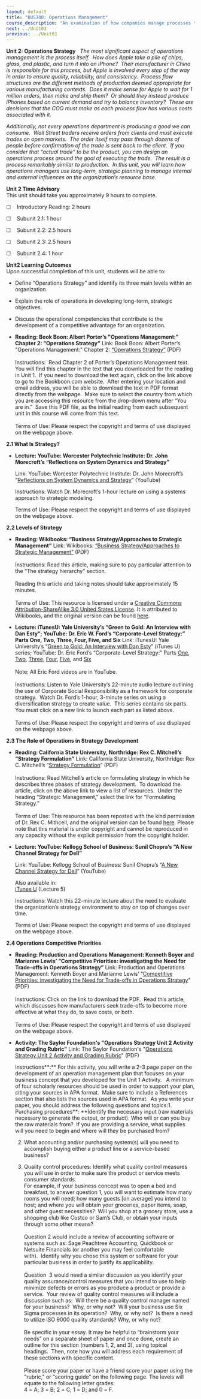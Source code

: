 ```yaml
---
layout: default
title: "BUS300: Operations Management"
course_description: "An examination of how companies manage processes to produce the products or services required by their customers. Topics include product design, supply chain management, quality, inventory, and planning."
next: ../Unit03
previous: ../Unit01
---
```

**Unit 2: Operations Strategy** <span id="2"></span> 
*The most significant aspect of operations management is the process
itself.  How does Apple take a pile of chips, glass, and plastic, and
turn it into an iPhone?  Their manufacturer in China is responsible for
this process, but Apple is involved every step of the way in order to
ensure quality, reliability, and consistency.  Process flow structures
are the different methods of production deemed appropriate for various
manufacturing contexts.  Does it make sense for Apple to wait for 1
million orders, then make and ship them?  Or should they instead produce
iPhones based on current demand and try to balance inventory?  These are
decisions that the COO must make as each process flow has various costs
associated with it.*  
  
 *Additionally, not every operations department is producing a good we
can consume.  Wall Street traders receive orders from clients and must
execute trades on open markets.  The order itself may pass through
dozens of people before confirmation of the trade is sent back to the
client.  If you consider that “actual trade” to be the product, you can
design an operations process around the goal of executing the trade. 
The result is a process remarkably similar to production.  In this unit,
you will learn how operations managers use long-term, strategic planning
to manage internal and external influences on the organization’s
resource base.*

**Unit 2 Time Advisory**  
This unit should take you approximately 9 hours to complete.

☐    Introductory Reading: 2 hours

☐    Subunit 2.1: 1 hour

☐    Subunit 2.2: 2.5 hours

☐    Subunit 2.3: 2.5 hours

☐    Subunit 2.4: 1 hour

**Unit2 Learning Outcomes**  
Upon successful completion of this unit, students will be able to:

-   Define “Operations Strategy” and identify its three main levels
    within an organization.
-   Explain the role of operations in developing long-term, strategic
    objectives.
-   Discuss the operational competencies that contribute to the
    development of a competitive advantage for an organization.

-   **Reading: Book Boon: Albert Porter’s "Operations Management:"
    Chapter 2: “Operations Strategy”**
    Link: Book Boon: Albert Porter’s "Operations Management:" Chapter 2:
    [“Operations
    Strategy”](http://bookboon.com/en/textbooks/management-organisation/operations-management)
    (PDF)  
        
     Instructions:  Read Chapter 2 of Porter’s Operations Management
    text.  You will find this chapter in the text that you downloaded
    for the reading in Unit 1.  If you need to download the text again,
    click on the link above to go to the Bookboon.com website.  After
    entering your location and email address, you will be able to
    download the text in PDF format directly from the webpage.  Make
    sure to select the country from which you are accessing this
    resource from the drop-down menu after “You are in.”  Save this PDF
    file, as the initial reading from each subsequent unit in this
    course will come from this text.  
        
     Terms of Use: Please respect the copyright and terms of use
    displayed on the webpage above.

**2.1 What Is Strategy?** <span id="2.1"></span> 
-   **Lecture: YouTube: Worcester Polytechnic Institute: Dr. John
    Morecroft’s “Reflections on System Dynamics and Strategy”**

    <span class="title1">Link: YouTube: Worcester Polytechnic Institute:
    Dr. John Morecroft’s “[Reflections on System Dynamics and
    Strategy](http://www.youtube.com/watch?v=n_JfJDOCdYA)”
    (YouTube)</span>

    Instructions: Watch Dr. Morecroft’s 1-hour lecture on using a
    systems approach to strategic modeling.

    Terms of Use: Please respect the copyright and terms of use
    displayed on the webpage above.

**2.2 Levels of Strategy** <span id="2.2"></span> 
-   **Reading: Wikibooks: “Business Strategy/Approaches to Strategic
    Management”**
    Link: Wikibooks: [“Business Strategy/Approaches to Strategic
    Management”](http://www.saylor.org/site/wp-content/uploads/2013/04/BUS300-2.2-BusinessStrategyApproachestoStrategicManagement.pdf)
    (PDF)  
        
     Instructions: Read this article, making sure to pay particular
    attention to the “The strategy hierarchy” section.  
        
     Reading this article and taking notes should take approximately 15
    minutes.  
        
     Terms of Use: This resource is licensed under a [Creative Commons
    Attribution-ShareAlike 3.0 United States
    License](http://creativecommons.org/licenses/by-sa/3.0/us/). It is
    attributed to Wikibooks, and the original version can be found
    [here](http://en.wikibooks.org/wiki/Business_Strategy/Approaches_to_Strategic_Management).

-   **Lecture: iTunesU: Yale University’s “Green to Gold: An Interview
    with Dan Esty”; YouTube: Dr. Eric W. Ford’s “Corporate-Level
    Strategy:” Parts One, Two, Three, Four, Five, and Six**
    Link: iTunesU: Yale University’s “[Green to Gold: An Interview with
    Dan
    Esty](http://deimos3.apple.com/WebObjects/Core.woa/Browse/yale.edu-dz.2821778948?i=1681954481)”
    (iTunes U) series; YouTube: Dr. Eric Ford’s “Corporate-Level
    Strategy:” Parts
    [One](http://www.youtube.com/user/ewford11#p/u/12/mkQxjgUirAo),
    [Two](http://www.youtube.com/user/ewford11#p/u/11/zpk36-gfU1Y),
    [Three](http://www.youtube.com/user/ewford11#p/u/10/aWrBxwdDDOE),
    [Four](http://www.youtube.com/user/ewford11#p/u/8/_OtzcODlL2U),
    [Five](http://www.youtube.com/user/ewford11#p/u/9/2ZCjLr2jiLU), and
    [Six](http://www.youtube.com/user/ewford11#p/u/7/Oorehh2yxpo)  
        
     Note: All Eric Ford videos are in YouTube.  
        
     Instructions: Listen to Yale University’s 22-minute audio lecture
    outlining the use of Corporate Social Responsibility as a framework
    for corporate strategy.  Watch Dr. Ford’s 1-hour, 3-minute series on
    using a diversification strategy to create value.  This series
    contains six parts.  You must click on a new link to launch each
    part as listed above.  
        
     Terms of Use: Please respect the copyright and terms of use
    displayed on the webpage above.

**2.3 The Role of Operations in Strategy Development** <span
id="2.3"></span> 
-   **Reading: California State University, Northridge: Rex C.
    Mitchell’s “Strategy Formulation”**
    Link: California State University, Northridge: Rex C. Mitchell’s
    “[Strategy
    Formulation](http://www.saylor.org/site/wp-content/uploads/2013/04/BUS300-2.3_Strategy-Formulation.pdf)”
    (PDF)  
        
     Instructions: Read Mitchell’s article on formulating strategy in
    which he describes three phases of strategy development.  To
    download the article, click on the above link to view a list of
    resources.  Under the heading “Strategic Management,” select the
    link for “Formulating Strategy.”  
        
     Terms of Use: This resource has been reposted with the kind
    permission of Dr. Rex C. Mithcell, and the original version can be
    found [here](http://www.csun.edu/~hfmgt001/writing.htm). Please note
    that this material is under copyright and cannot be reproduced in
    any capacity without the explicit permission from the copyright
    holder.   

-   **Lecture: YouTube: Kellogg School of Business: Sunil Chopra’s “A
    New Channel Strategy for Dell”**

    <span class="title1">Link: YouTube: Kellogg School of Business:
    Sunil Chopra’s “[A New Channel Strategy for
    Dell](http://www.youtube.com/watch?v=81awuyDhfA8&playnext=1&list=PL3808A927DFE2756E)”
    (YouTube)</span>

    Also available in:  
     [iTunes
    U](http://deimos3.apple.com/WebObjects/Core.woa/Browse/northwestern.edu.2022316965.02022316970.3983716296?i=1827838409)
    (Lecture 5)  
      
     Instructions: Watch this 22-minute lecture about the need to
    evaluate the organization’s strategy environment to stay on top of
    changes over time.

    Terms of Use: Please respect the copyright and terms of use
    displayed on the webpage above.

**2.4 Operations Competitive Priorities** <span id="2.4"></span> 
-   **Reading: Production and Operations Management: Kenneth Boyer and
    Marianne Lewis’ “Competitive Priorities: investigating the Need for
    Trade-offs in Operations Strategy”**
    Link: Production and Operations Management: Kenneth Boyer and
    Marianne Lewis’ “[Competitive Priorities: investigating the Need for
    Trade-offs in Operations
    Strategy](http://iic.wikispaces.com/file/detail/a1_Boyler_POM02_CompPriority.pdf)”
    (PDF)  
        
     Instructions: Click on the link to download the PDF.  Read this
    article, which discusses how manufacturers seek trade-offs to become
    more effective at what they do, to save costs, or both.   
        
     Terms of Use: Please respect the copyright and terms of use
    displayed on the webpage above.

-   **Activity: The Saylor Foundation's "Operations Strategy Unit 2
    Activity and Grading Rubric"**
    Link: The Saylor Foundation's "[Operations Strategy Unit 2 Activity
    and Grading
    Rubric](http://www.saylor.org/site/wp-content/uploads/2012/06/BUS300-Unit-2-Activity-FINAL.pdf)"
    (PDF)  
      
     Instructions**:** For this activity, you will write a 2-3 page
    paper on the development of an operation management plan that
    focuses on your business concept that you developed for the Unit 1
    Activity.   A minimum of four scholarly resources should be used in
    order to support your plan, citing your sources in APA format.  Make
    sure to include a References section that also lists the sources
    used in APA format.  As you write your paper, you should address the
    following questions and topics:1. Purchasing
    procedures**: **Identify the necessary input (raw materials
    necessary to generate the output, or product). Who will or can you
    buy the raw materials from?  If you are providing a service, what
    supplies will you need to begin and where will they be purchased
    from?  
      
     2. What accounting and/or purchasing system(s) will you need to
    accomplish buying either a product line or a service-based
    business?   
      
     3. Quality control procedures: Identify what quality control
    measures you will use in order to make sure the product or service
    meets consumer standards.   
     For example, if your business concept was to open a bed and
    breakfast, to answer question 1, you will want to estimate how many
    rooms you will need; how many guests [on average] you intend to
    host; and where you will obtain your groceries, paper items, soap,
    and other guest necessities?  Will you shop at a grocery store, use
    a shopping club like Costco or Sam’s Club, or obtain your inputs
    through some other means?  
        
     Question 2 would include a review of accounting software or systems
    such as: Sage Peachtree Accounting, Quickbook or Netsuite
    Financials (or another you may feel comfortable with).  Identify why
    you chose this system or software for your particular business in
    order to justify its applicability.  
        
     Question  3 would need a similar discussion as you identify your
    quality assurance/control measures that you intend to use to help
    minimize defects or errors as you produce a product or provide a
    service.  Your review of quality control measures will include a
    discussion such as:  Will there be a quality control manager named
    for your business?  Why, or why not?  Will your business use Six
    Sigma processes in its operation?  Why, or why not?  Is there a need
    to utilize ISO 9000 quality standards? Why, or why not?  
        
     Be specific in your essay. It may be helpful to “brainstorm your
    needs” on a separate sheet of paper and once done, create an outline
    for this section (numbers 1, 2, and 3), using topical
    headings.  Then, note how you will address each requirement of these
    sections with specific content.   
        
     Please score your paper or have a friend score your paper using the
    "rubric," or "scoring guide" on the following page. The levels will
    equate to the following letter grades:  
     4 = A; 3 = B; 2 = C; 1 = D; and 0 = F.


